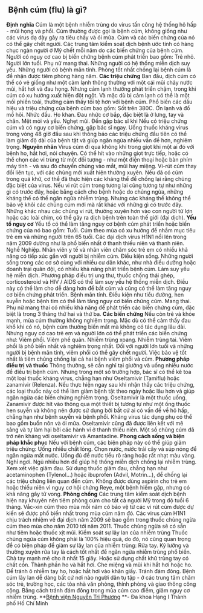 ## ️ Bệnh cúm (flu) là gì?

**Định nghĩa**
Cúm là một bệnh nhiễm trùng do virus tấn công hệ thống hô hấp - mũi họng và phổi. Cúm thường được gọi là bệnh cúm, không giống như các virus dạ dày gây ra tiêu chảy và ói mửa.
Cúm và các biến chứng của nó có thể gây chết người. Các trung tâm kiểm soát dịch bệnh ước tính có hàng chục ngàn người ở Mỹ chết mỗi năm do các biến chứng của bệnh cúm.
Người có nguy cơ cao bị biến chứng bệnh cúm phát triển bao gồm:
Trẻ nhỏ.
Người lớn tuổi.
Phụ nữ mang thai.
Những người có hệ thống miễn dịch suy yếu.
Những người có bệnh mãn tính.
Phòng tốt nhất chống lại bệnh cúm là để nhận được tiêm phòng hàng năm.
**Các triệu chứng**
Ban đầu, dịch cúm có thể có vẻ giống như một cảm lạnh thông thường với một cái mũi chảy nước mũi, hắt hơi và đau họng. Nhưng cảm lạnh thường phát triển chậm, trong khi cúm có xu hướng xuất hiện đột ngột. Và mặc dù bị cảm lạnh có thể là một mối phiền toái, thường cảm thấy tồi tệ hơn với bệnh cúm.
Phổ biến các dấu hiệu và triệu chứng của bệnh cúm bao gồm:
Sốt trên 380C.
Ớn lạnh và đổ mồ hôi.
Nhức đầu.
Ho khan.
Đau nhức cơ bắp, đặc biệt là ở lưng, tay và chân.
Mệt mỏi và yếu.
Nghẹt mũi.
Đến gặp bác sĩ khi
Nếu có triệu chứng cúm và có nguy cơ biến chứng, gặp bác sĩ ngay. Uống thuốc kháng virus trong vòng 48 giờ đầu sau khi thông báo các triệu chứng đầu tiên có thể làm giảm độ dài của bệnh tật và giúp ngăn ngừa nhiều vấn đề hơn, nghiêm trọng.
**Nguyên nhân**
Virus cúm đi qua không khí trong giọt khi một ai đó với bệnh ho, hắt hơi, nói chuyện. Có thể hít vào những giọt trực tiếp, hoặc có thể chọn các vi trùng từ một đối tượng - như một điện thoại hoặc bàn phím máy tính - và sau đó chuyển chúng vào mắt, mũi hay miệng.
Vi-rút cúm thay đổi liên tục, với các chủng mới xuất hiện thường xuyên. Nếu đã có cúm trong quá khứ, cơ thể đã thực hiện các kháng thể để chống lại rằng chủng đặc biệt của virus. Nếu vi rút cúm trong tương lai cũng tương tự như những gì có trước đây, hoặc bằng cách cho bệnh hoặc do chủng ngừa, những kháng thể có thể ngăn ngừa nhiễm trùng.
Nhưng các kháng thể không thể bảo vệ khỏi các chủng cúm mới mà rất khác với những gì có trước đây. Những khác nhau các chủng vi rút, thường xuyên hơn vào con người từ lợn hoặc các loài chim, có thể gây ra dịch bệnh trên toàn thế giới (đại dịch).
**Yếu tố nguy cơ**
Yếu tố có thể làm tăng nguy cơ bệnh cúm phát triển hoặc biến chứng của nó bao gồm:
Tuổi. Cúm theo mùa có xu hướng để nhắm mục tiêu trẻ em và những người trên 65 tuổi. Các đại dịch virus H1N1 nổi lên trong năm 2009 dường như là phổ biến nhất ở thanh thiếu niên và thanh niên.
Nghề Nghiệp. Nhân viên y tế và nhân viên chăm sóc trẻ em có nhiều khả năng có tiếp xúc gần với người bị nhiễm cúm.
Điều kiện sống. Những người sống trong các cơ sở cùng với nhiều cư dân khác, như nhà điều dưỡng hoặc doanh trại quân đội, có nhiều khả năng phát triển bệnh cúm.
Làm suy yếu hệ miễn dịch. Phương pháp điều trị ung thư, thuốc chống thải ghép, corticosteroid và HIV / AIDS có thể làm suy yếu hệ thống miễn dịch. Điều này có thể làm cho dễ dàng hơn để bắt cúm và cũng có thể làm tăng nguy cơ biến chứng phát triển.
Bệnh mãn tính. Điều kiện như tiểu đường, hen suyễn hoặc bệnh tim có thể làm tăng nguy cơ biến chứng cúm.
Mang thai. Phụ nữ mang thai có nhiều khả năng để phát triển các biến chứng cúm, đặc biệt là trong 3 tháng thứ hai và thứ ba.
**Các biến chứng**
Nếu còn trẻ và khỏe mạnh, mùa cúm thường không nghiêm trọng. Mặc dù có thể cảm thấy đau khổ khi có nó, bệnh cúm thường biến mất mà không có tác dụng lâu dài. Nhưng nguy cơ cao trẻ em và người lớn có thể phát triển các biến chứng như:
Viêm phổi.
Viêm phế quản.
Nhiễm trùng xoang.
Nhiễm trùng tai.
Viêm phổi là phổ biến nhất và nghiêm trọng nhất. Đối với người lớn tuổi và những người bị bệnh mãn tính, viêm phổi có thể gây chết người. Việc bảo vệ tốt nhất là tiêm chủng chống lại cả hai bệnh viêm phổi và cúm.
**Phương pháp điều trị và thuốc**
Thông thường, sẽ cần nghỉ tại giường và uống nhiều nước để điều trị bệnh cúm. Nhưng trong một số trường hợp, bác sĩ có thể kê toa một loại thuốc kháng virus, chẳng hạn như Oseltamivir (Tamiflu) hoặc zanamivir (Relenza). Nếu thực hiện ngay sau khi nhận thấy các triệu chứng, các loại thuốc này có thể làm giảm bệnh tật theo ngày hoặc lâu hơn và giúp ngăn ngừa các biến chứng nghiêm trọng.
Oseltamivir là một thuốc uống. Zanamivir được hít vào thông qua một thiết bị tương tự như một ống thuốc hen suyễn và không nên được sử dụng bởi bất cứ ai có vấn đề về hô hấp, chẳng hạn như bệnh suyễn và bệnh phổi. Kháng virus tác dụng phụ có thể bao gồm buồn nôn và ói mửa. Oseltamivir cũng đã được liên kết với mê sảng và tự làm hại bởi các hành vi ở thanh thiếu niên.
Một số chủng cúm đã trở nên kháng với oseltamivir và Amantadine.
**Phong cách sống và biện pháp khắc phục**
Nếu với bệnh cúm, các biện pháp này có thể giúp giảm triệu chứng:
Uống nhiều chất lỏng. Chọn nước, nước trái cây và súp nóng để ngăn ngừa mất nước. Uống đủ để nước tiểu rõ ràng hoặc rất nhạt màu vàng.
Nghỉ ngơi. Ngủ nhiều hơn để giúp hệ thống miễn dịch chống lại nhiễm trùng.
Xem xét việc giảm đau. Sử dụng thuốc giảm đau, chẳng hạn như acetaminophen (Tylenol...) hoặc ibuprofen (Advil, Motrin...), để chống lại các triệu chứng liên quan đến cúm. Không được dùng aspirin cho trẻ em hoặc thiếu niên vì nguy cơ hội chứng Reye, một bệnh hiếm gặp, nhưng có khả năng gây tử vong.
**Phòng chống**
Các trung tâm kiểm soát dịch bệnh hiện nay khuyên nên tiêm phòng cúm cho tất cả người Mỹ trong độ tuổi 6 tháng.
Vắc-xin cúm theo mùa mỗi năm có bảo vệ từ các vi rút cúm được dự kiến sẽ được phổ biến nhất trong mùa cúm năm đó. Các virus cúm H1N1 chịu trách nhiệm về đại dịch năm 2009 sẽ bao gồm trong thuốc chủng ngừa cúm theo mùa cho năm 2010 tới năm 2011. Thuốc chủng ngừa sẽ có sẵn như tiêm hoặc thuốc xịt mũi.
Kiểm soát sự lây lan của nhiễm trùng
Thuốc chủng ngừa cúm không phải là 100% hiệu quả, do đó, nó cũng quan trọng để có biện pháp để giảm sự lây lan của nhiễm trùng:
Rửa tay. Kỹ lưỡng và thường xuyên rửa tay là cách tốt nhất để ngăn ngừa nhiễm trùng phổ biến. Chà tay mạnh mẽ cho ít nhất 15 giây. Hoặc sử dụng chất khử trùng tay có chất cồn.
Thành phần ho và hắt hơi. Che miệng và mũi khi hắt hơi hoặc ho. Để tránh ô nhiễm tay ho, hoặc hắt hơi vào khăn giấy.
Tránh đám đông. Bệnh cúm lây lan dễ dàng bất cứ nơi nào người dân tụ tập - ở các trung tâm chăm sóc trẻ, trường học, các tòa nhà văn phòng, thính phòng và giao thông công cộng. Bằng cách tránh đám đông trong mùa cúm cao điểm, giảm nguy cơ nhiễm trùng.
**[Bệnh viện Nguyễn Tri Phương](https://bvnguyentriphuong.com.vn/) **- Đa khoa Hạng I Thành phố Hồ Chí Minh
